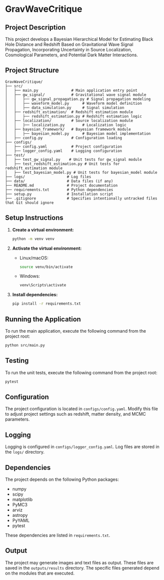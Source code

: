 # GravWaveCritique

## Project Description

This project develops a Bayesian Hierarchical Model for Estimating Black Hole Distance and Redshift Based on Gravitational Wave Signal Propagation, Incorporating Uncertainty in Source Localization, Cosmological Parameters, and Potential Dark Matter Interactions.

## Project Structure

```
GravWaveCritique/
├── src/
│   ├── main.py               # Main application entry point
│   ├── gw_signal/            # Gravitational wave signal module
│   │   ├── gw_signal_propagation.py # Signal propagation modeling
│   │   ├── waveform_model.py      # Waveform model definition
│   │   ├── data_simulation.py     # Signal simulation
│   ├── redshift_estimation/  # Redshift estimation module
│   │   ├── redshift_estimation.py # Redshift estimation logic
│   ├── localization/         # Source localization module
│   │   ├── localization.py        # Localization logic
│   ├── bayesian_framework/   # Bayesian framework module
│   │   ├── bayesian_model.py      # Bayesian model implementation
│   ├── config.py             # Configuration loading
├── configs/
│   ├── config.yaml           # Project configuration
│   ├── logger_config.yaml    # Logging configuration
├── test/
│   ├── test_gw_signal.py    # Unit tests for gw_signal module
│   ├── test_redshift_estimation.py # Unit tests for redshift_estimation module
│   ├── test_bayesian_model.py # Unit tests for bayesian_model module
├── logs/                   # Log files
├── data/                   # Data files (if any)
├── README.md               # Project documentation
├── requirements.txt        # Python dependencies
├── setup.py                # Installation script
├── .gitignore              # Specifies intentionally untracked files that Git should ignore
```

## Setup Instructions

1.  **Create a virtual environment:**

    ```bash
    python -m venv venv
    ```
2.  **Activate the virtual environment:**

    *   Linux/macOS:

        ```bash
        source venv/bin/activate
        ```
    *   Windows:

        ```bash
        venv\Scripts\activate
        ```
3.  **Install dependencies:**

    ```bash
    pip install -r requirements.txt
    ```

## Running the Application

To run the main application, execute the following command from the project root:

```bash
python src/main.py
```

## Testing

To run the unit tests, execute the following command from the project root:

```bash
pytest
```

## Configuration

The project configuration is located in `configs/config.yaml`.  Modify this file to adjust project settings such as redshift, matter density, and MCMC parameters.

## Logging

Logging is configured in `configs/logger_config.yaml`. Log files are stored in the `logs/` directory.

## Dependencies

The project depends on the following Python packages:

*   numpy
*   scipy
*   matplotlib
*   PyMC3
*   arviz
*   astropy
*   PyYAML
*   pytest

These dependencies are listed in `requirements.txt`.

## Output

The project may generate images and text files as output. These files are saved in the `outputs/results` directory. The specific files generated depend on the modules that are executed.